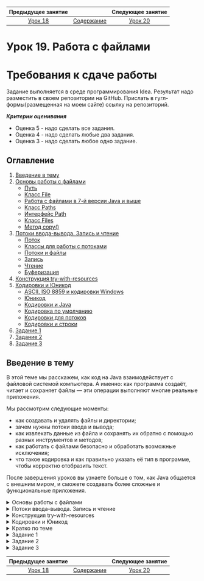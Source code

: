    Предыдущее занятие   |         &nbsp;          |   Следующее занятие    
:----------------------:|:-----------------------:|:----------------------:
 [Урок 18](LESSON18.MD) | [Содержание](../README.MD) | [Урок 20](LESSON20.MD) 

# Урок 19. Работа с файлами

# Требования к сдаче работы

Задание выполняется в среде программирования Idea. Результат надо разместить в своем репозитории на GitHub.
Прислать в гугл-формы(размещенная на моем сайте) ссылку на репозиторий.

***Критерии оценивания***

* Оценка 5 - надо сделать все задания.
* Оценка 4 - надо сделать любые два задания.
* Оценка 3 - надо сделать любое одно задание.

## Оглавление

1. [Введение в тему](#введение-в-тему)
2. [Основы работы с файлами](#основы-работы-с-файлами)
   * [Путь](#путь) 
   * [Класс File](#класс-file)
   * [Работа с файлами в 7-й версии Java и выше](#работа-с-файлами-в-7-й-версии-java-и-выше)
   * [Класс Paths](#класс-paths)
   * [Интерфейс Path](#интерфейс-path)
   * [Класс Files](#класс-files)
   * [Метод copy()](#метод-copy)
3. [Потоки ввода-вывода. Запись и чтение](#потоки-ввода-вывода-запись-и-чтение)
   * [Поток](#поток)
   * [Классы для работы с потоками](#классы-для-работы-с-потоками)
   * [Потоки и файлы](#потоки-и-файлы)
   * [Запись](#запись)
   * [Чтение](#чтение)
   * [Буферизация](#буферизация)
4. [Конструкция try-with-resources](#конструкция-try-with-resources)
5. [Кодировки и Юникод](#кодировки-и-юникод)
   * [ASCII, ISO 8859 и кодировки Windows](#ascii-iso-8859-и-кодировки-windows)
   * [Юникод](#юникод)
   * [Кодировки и Java](#кодировки-и-java)
   * [Кодировка по умолчанию](#кодировка-по-умолчанию)
   * [Кодировки для потоков](#кодировки-для-потоков)
   * [Кодировки и строки](#кодировки-и-строки)
6. [Задание 1](#задание-1)
7. [Задание 2](#задание-2)
8. [Задание 3](#задание-3)


## Введение в тему

В этой теме мы расскажем, как код на Java взаимодействует с файловой системой компьютера. 
А именно: как программа создаёт, читает и сохраняет файлы — эти операции выполняют многие реальные приложения.

Мы рассмотрим следующие моменты:

* как создавать и удалять файлы и директории;
* зачем нужны потоки ввода и вывода;
* как извлекать данные из файла и сохранять их обратно с помощью разных инструментов и методов;
* как работать с файлами безопасно и обработать возможные исключения;
* что такое кодировка и как правильно указать её тип в программе, чтобы корректно отобразить текст.

После завершения уроков вы узнаете больше о том, как Java общается с внешним миром, и сможете создавать более сложные и функциональные приложения.

<details>

<summary>Основы работы с файлами</summary>

## Основы работы с файлами

Особенности навигации и работы с файлами отличаются у разных операционных систем.
Так как Java — кроссплатформенный язык, в ней есть классы, которые координируют взаимодействие разработчика с любой файловой системой.

Для представления файлов в Java существует два класса:

* `java.io.File`, доступный с 1-й версии Java (1996);
* более новый API `java.nio.file.Path`, доступный с 7-й версии Java (2011).

Оба класса умеют выполнять все необходимые операции с файлами: чтение, запись, проверку состояния, удаление и многое другое. 
`File` появился гораздо раньше, но его всё ещё можно встретить в реальных проектах, которые были созданы до 2011 года.
В `Path` учли ошибки предыдущей реализации — что это за ошибки, расскажем подробнее далее в уроке. С момента возникновения класс `Path` стал использоваться для новых проектов.

### Путь


**Путь** (англ. path) — это набор символов, показывающий расположение файла или директории в файловой системе.
Вы уже встречались с понятием «путь», когда работали с командной строкой — команда `pwd` выводит путь к текущей директории.

```bash
$ pwd
/home/student
```

В операционных системах UNIX разделительным знаком для записи пути является `/`. В Windows — `\`. Эти знаки разделяют названия директорий, составляющих путь к файлу. Например:

```commandline
Linux, macOS: /home/username/docs/file.txt
Windows: C:\username\docs\file.txt
```

Есть два вида путей: 
* **Абсолютный (полный) путь** — указывает на одно и то же место в файловой системе вне зависимости от текущей директории. Полный путь всегда начинается с корневого каталога.
* **Относительный (сокращённый) путь** — указывает место относительно какой-либо отправной точки (другого файла, программы и так далее).

Например, абсолютный путь до файла `file.txt` всегда будет одинаковым — `C:\username\docs\file.txt`, а относительный зависит от того, в какой директории
находятся пользователь или программа, которые хотят обратиться к этому файлу. 
Допустим, пользователь находится в папке `C:\username\`, тогда относительный путь до нужного файла — `docs\file.txt`.

### Класс File

Объект класса `File` нужен для управления информацией о файлах и директориях.
Чтобы создать его, можно указать в строке **абсолютный** или **относительный** путь к файлу или каталогу, с которыми предполагается работа в коде.
Пример создания объекта `File` для директории `C:\\documents` в Windows:

```java
File dir = new File("C:\\documents");
```

Также есть следующие способы создать объект типа `File`: 
* `File(File parent, String child)` — указать путь к директории в виде объекта класса `File` и имя файла;
* `File(String parent, String child)` — указать путь к директории и имя файла.

```java
import java.io.File;

public class Practicum {

    public static void main(String[] args) {

        // создание объекта File для директории C:\\documents (для пользователей Windows)
        File dir = new File("C:\\documents");

        // создание объектов для файлов, которые находятся в директории
        File file1 = new File(dir, "lesson.txt"); // указываются путь к директории в виде объекта класса File и имя файла
        File file2 = new File("C:\\documents", "example.txt"); // указываются путь к директории и имя файла
    }
}
```

В классе `File` есть много методов и свойств для работы с файлами и директориями. 
При необходимости вы можете обратиться к [официальной документации](https://docs.oracle.com/en/java/javase/21/docs/api/java.base/java/io/File.html) и найти интересующее описание.
Мы приведём только самые популярные методы:

* `String getName()` — позволяет узнать краткое имя файла или директории;
* `boolean isFile()` — возвращает значение true, если по указанному пути находится файл;
* `boolean isDirectory()` — возвращает значение true, если по указанному пути находится директория;
* `String[] list()` — возвращает массив имён файлов и поддиректорий;
* `File[] listFiles()` — возвращает массив объектов файлов и поддиректорий.

Пройдёмся по содержимому директории с помощью перечисленных методов.

```java
import java.io.File;

public class Practicum {

    private static final String HOME = System.getProperty("user.home");

    public static void main(String[] args) {

        // создаём объект директории
        File dir = new File(HOME);

        // проверяем, является ли объект директорией
        if (dir.isDirectory()) {

            // получаем все вложенные объекты в директории
            for (File item : dir.listFiles()) {
                if (item.isDirectory()) {
                    System.out.println("Каталог: " + item.getName());
                } else {
                    System.out.println("Файл: " + item.getName());
                }
            }
        }
    }
}
```

Ещё несколько наиболее распространённых методов:
* `boolean mkdir()` — создаёт новую директорию. При успешном создании возвращает значение `true`.
* `boolean renameTo(File dest)` — переименовывает файл или директорию. В параметре указывается новое имя файла. Если переименовать не удалось, метод возвращает `false`.
* `boolean delete()` — удаляет или файл, или пустую директорию по пути, который передан в конструктор. При успешном удалении возвращает `true`.

Также в классе `File` существует константа `separator`. С помощью неё вводятся разделительные знаки `/` или `\`.

Пример кода, в котором есть описанные выше методы и константа:

```java
import java.io.File;

public class Practicum {

    private static final String HOME = System.getProperty("user.home");

    public static void main(String[] args) {

        // определение объекта для директории
        File dir = new File(HOME + File.separator + "NewDir");
        
        boolean created = dir.mkdir();
        if (created) {
            System.out.println("Директория создана.");
        }

        // присвоение нового имени директории
        File newDir = new File(HOME + File.separator + "NewDirRenamed");
        dir.renameTo(newDir);

        // удаление директории
        boolean deleted = newDir.delete();
        if (deleted) {
            System.out.println("Директория удалена.");
        }
    }
}

```

### Работа с файлами в 7-й версии Java и выше

У класса `File` имеется ряд недостатков. Например, в нём отсутствует метод, который позволяет скопировать файл
и переместить его в другое место. Кроме того, в этом классе много методов, возвращающих булево значение `false` в случае ошибки. С исключениями править код гораздо проще.

В 7-й версии Java создатели языка решили изменить работу с файлами и директориями. Вместо единого класса `java.io.File` появились три структуры:
* `Paths` — служебный класс, который предоставляет два метода для получения объекта типа `Path`.
* `Path` — доработанная версия `File`. Это интерфейс, у которого есть множество реализаций для конкретных файловых систем. Он делает всё, что может его предшественник, но эффективнее.
* `Files` — класс, состоящий из множества статических методов для работы с файлами.

### Класс Paths

`Paths` — небольшой класс с двумя статическими методами get, которые различаются только входными параметрами. Вот форматы этих методов:
* `Path get(String first, String... more)` — преобразует строку пути (параметр first) или последовательность строк (параметр more), образующих при соединении строку пути, в Path.
* `Path get(URI uri)` — преобразует заданный объект типа URI. Это символьная строка, позволяющая идентифицировать какой-либо ресурс:
документ, изображение, файл и так далее. 
Например, строка `file:\\\C:\books\dune.epub` идентифицирует файл электронной книги, расположенной по пути `C:\\books`, как объект `Path`.

Класс `Paths` создали для того, чтобы получить из переданной строки или `URI` объект типа `Path`. 
Другой функциональности у него нет. Пример работы этого класса:

```java
import java.nio.file.Path;
import java.nio.file.Paths;

public class Practicum {

    public static void main(String[] args) {

        // использован интерфейс Path, который позволяет описать путь к файлам и каталогам
        Path myFavouriteFilePath =
            Paths.get("C:\\users\\username\\desktop\\favouriteFile.txt");
    }
}
```


### Интерфейс Path

Объект типа `Path` содержит имена директорий и файлов, которые составляют полный путь к файлу или каталогу.
Он также содержит методы для добавления элементов пути, их извлечения и манипуляций с ними. 
Остальные методы для разных действий вынесены в статические методы класса `Files`.

Некоторые из методов `Path`:
* `Path getFileName()` — возвращает имя файла из пути;
* `Path getParent()` — возвращает «родительскую» директорию по отношению к текущему пути (ту, которая находится выше по дереву директорий);
* `Path getRoot()` — возвращает «корневую» директорию (ту, которая находится на вершине дерева директорий);
* `java.io.File toFile() `— метод для перехода между старым и новым средством работы с файлами;
* `Path resolve(String other)` — возвращает путь к вложенному элементу с именем `other` в папке (при этом исходный путь должен быть папкой — файлы не могут содержать вложенных элементов).
* 
С остальными методами интерфейса Path вы можете ознакомиться в [официальной документации](https://docs.oracle.com/en/java/javase/21/docs/api/java.base/java/nio/file/Path.html).

С помощью описанных выше методов можно получить минимальную информацию о расположении объекта типа Path. Например:
```java
import java.nio.file.Path;
import java.nio.file.Paths;

public class Practicum {

    private static final String HOME = System.getProperty("user.home");

    public static void main(String[] args) {

        // создаём объект Path с помощью статического метода get() класса Paths
        Path testFilePath = Paths.get(HOME, "test", "file.txt");

        // выводим информацию о файле
        System.out.println("Информация о файле: ");
        System.out.println(" - имя: " + testFilePath.getFileName());
        System.out.println(" - корневая директория: " + testFilePath.getRoot());
        System.out.println(" - родительская директория: " + testFilePath.getParent());

        // выводим элементы пути
        System.out.println("Элементы пути: ");
        for (Path element : testFilePath) {
            System.out.println(" - элемент пути: " + element);
        }
    }
}
```

### Класс Files

`Files` — это `final`-класс с `private`-конструктором. Он содержит только 
статические методы для выполнения различных действий. Его основные методы:
* `Path createFile(Path path, FileAttribute<?>... attrs)` — создаёт новый пустой файл. Выбрасывает исключение, если файл уже существует. Параметры метода: `path` — путь к файлу, который нужно создать, `attrs` — необязательный список атрибутов файла (в нём можно указать правила доступа к файлу, добавить информацию о создателе и так далее).
* `Path createDirectory(Path dir, FileAttribute<?>... attrs)` — создаёт новую директорию. Параметры метода: `dir` — директория, которую нужно создать, `attrs` — необязательный список атрибутов директории.
* `Path move(Path source, Path target, CopyOption. . . options)` — перемещает файл. Параметры метода: `source` — путь к файлу, который нужно переместить, `target` — путь к файлу назначения, `options` — необязательные параметры, определяющие, как нужно делать перемещение.
* `void delete(Path path)` — удаляет файл или директорию. Если удаляется директория, необходимо убедиться, что она пуста, иначе будет получено исключение `DirectoryNotEmptyException`. Если удаляется файл, необходимо убедиться, что он существует, иначе будет получено исключение `NoSuchFileException`. Параметры метода: `path` — путь к файлу или директории, которые нужно удалить.
* `boolean deleteIfExists(Path path)` — удаляет файл или директорию, если они существуют. Параметры метода: `path` — путь к файлу, который нужно удалить. Возвращаемое значение: `true` — если файл был удалён этим методом, `false` — если файл не может быть удалён, потому что не существует.

Остальные методы класса `Files` вы можете найти в [официальной документации](https://docs.oracle.com/en/java/javase/21/docs/api/java.base/java/nio/file/Files.html).

В примере ниже показана работа обозначенных методов:

```java
import java.io.IOException;
import java.nio.file.Files;
import java.nio.file.Path;
import java.nio.file.Paths;
import static java.nio.file.StandardCopyOption.REPLACE_EXISTING;

public class Practicum {

    private static final String HOME = System.getProperty("user.home");

    public static void main(String[] args) throws IOException {

        // создаём файл testFile
        Path testFile =
            Files.createFile(Paths.get(HOME, "testFile.txt"));

        if (Files.exists(Paths.get(HOME, "testFile.txt"))) {
            System.out.println("Файл успешно создан.");
        }

        // создаём директорию testDirectory
        Path testDirectory =
            Files.createDirectory(Paths.get(HOME, "testDirectory"));
        if (Files.exists(Paths.get(HOME, "testDirectory"))) {
            System.out.println("Директория успешно создана.");
        }

        // перемещаем файл testFile в директорию testDirectory
        testFile = Files.move(testFile,
            Paths.get(HOME, "testDirectory", "testFile.txt"),
            REPLACE_EXISTING);

        if (Files.exists(
            Paths.get(HOME, "testDirectory", "testFile.txt"))) {

            System.out.println("Файл перемещён в testDirectory.");
        }

        // удаляем файл
        Files.delete(testFile);
        if (!Files.exists(
            Paths.get(HOME, "testDirectory", "testFile.txt"))) {

            System.out.println("Тестовый файл удалён.");
        }

        // удаляем пустую директорию
        Files.delete(testDirectory);
        if (!Files.exists(Paths.get(HOME, "testDirectory"))) {
            System.out.println("Директория удалена.");
        }
    }
}
```

### Метод copy()
Теперь расскажем о методе, которого не хватало в `File`. Это метод копирования `Path copy(Path source, Path target, CopyOption... options)`.
Его параметры: `source` — путь к исходному файлу, `target` — путь к тому файлу, что будет создан в результате копирования (включая имя нового файла),
`options` — необязательные параметры копирования. Существует три таких параметра:
* `REPLACE_EXISTING` — указывает, что если в директории назначения уже есть такой файл, то нужно его заменить;
* `COPY_ATTRIBUTES` — указывает, что нужно скопировать атрибуты оригинального файла в его копию;
* `ATOMIC_MOVE` — указывает, что необходимо переместить файл атомарно. Это значит, что перемещение или выполнится целиком, или не выполнится вообще.
💡 Обратите внимание

>💡 Обратите внимание: при копировании директории содержащиеся в ней файлы и каталоги копироваться не будут.

В примере ниже сначала создаётся объект типа `Path` для исходного файла (`sourceFile`) и объект для директории назначения (`targetDir`). Далее с помощью метода resolve
(англ. «разрешить»), который умеет объединять два пути в один, создаётся объект `targetFile` для пути файла назначения. После этого выполняется метод `copy()`.

```java
import java.io.IOException;
import java.nio.file.FileAlreadyExistsException;
import java.nio.file.Files;
import java.nio.file.Path;
import java.nio.file.Paths;

public class Practicum {

    private static final String HOME = System.getProperty("user.home");

    public static void main(String[] args) {

        // исходный файл
        Path sourceFile = Paths.get(HOME, "test.txt");
        // директория назначения
        Path targetDir = Paths.get(HOME, "test");

        copyFile(sourceFile, targetDir);
    }

    public static void copyFile(Path sourceFile, Path targetDir) {
        Path targetFile = targetDir.resolve(sourceFile.getFileName());

        try {
            Files.copy(sourceFile, targetFile);
        } catch (FileAlreadyExistsException e) {
            System.out.format("Файл %s уже существует.", targetFile);
        } catch (IOException e) {
            System.err.format("Произошла ошибка во время копирования файла.");
        }
    }

}
```

</details>

<details>

<summary>Потоки ввода-вывода. Запись и чтение</summary>

## Потоки ввода-вывода. Запись и чтение

Большинство современных программ так или иначе взаимодействуют с внешним миром.
Например, загружают информацию, обмениваются ею с другими приложениями или читают файлы. 
Иными словами, программы непрерывно получают и отправляют данные — вводят их и выводят. 
Этот процесс так и называется **вводом-выводом** (англ. _input/output_). 
В Java, как и во многих других языках программирования, существует специальное понятие для работы с вводом-выводом.

### Поток

**Поток** (англ. _stream_) — это бесконечная последовательность данных. Представьте трубу, в которую вместо воды поступают упорядоченные символы или байты.
Такие трубы можно соединять друг с другом, ведь один поток способен передавать данные в другой, предварительно модифицируя их.

![img.png](L19/img.png)

Поток подключён к источнику (англ. _source_) или получателю данных (англ. _destination_). По направлению потоки делятся следующим образом:
* **потоки ввода** (англ. _input streams_), из которых считываются данные;
* **потоки вывода** (англ. _output streams_), в которые записываются данные.

А по типу передаваемых данных так:

* **символьные потоки** (англ. _character streams_), которые содержат символы;

![img_1.png](L19/img_1.png)

* **байтовые потоки** (англ. _byte streams_), которые содержат информацию в виде последовательности байтов.

![img_2.png](L19/img_2.png)


### Классы для работы с потоками

В Java все необходимые классы для работы с потоками ввода-вывода находятся в пакете jаvа.io. 
Благодаря этим классам разработчику не нужно вникать в особенности низкоуровневой организации операционных систем. 

Для каждого из типов потоков Java предлагает отдельный базовый абстрактный класс:
* `InputStream` — представляет поток ввода для чтения байтов;
* `OutputStream` — представляет поток вывода для записи байтов;
* `Reader` — представляет поток ввода для чтения символов;
* `Writer` — представляет поток вывода для записи символов.

![img_3.png](L19/img_3.png)

Также в пакете `java.io` содержится множество подклассов этих классов. Все они предназначены для различных целей.
Например, для доступа к файлам или к сети, для чтения и записи текста и так далее.

Среди прочих в этом пакете есть подкласс `PrintStream`, наследник `OutputStream`.
На самом деле вы уже знакомы с ним. Поле `out` класса `System`, которое вы множество раз использовали
для вывода информации в консоль, как раз этого типа. `PrintStream` — стандартный выходной поток,
который открыт во время выполнения программы и готов принимать выходные данные для вывода в терминал.

### Потоки и файлы

Файлы — самые распространённые источники или получатели данных в приложении. 
Для работы с файлами у каждого из четырёх абстрактных классов потоков есть своя реализация:
`FileInputStream` и `FileOutputStream`; `FileReader` и `FileWriter`.

Выбор между байтовыми и символьными потоками зависит от того, с каким типом файла предстоит работать.
Для бинарных файлов, таких как картинки, видео, pdf-файлы, нужен байтовый поток
(`FileInputStream` для чтения байтов и `FileOutputStream` для их записи). 
Для текстовых файлов лучше использовать символьный поток (`FileReader` для чтения символов и `FileWriter` для их записи), 
хотя можно применять и байтовые потоки.

> 💡 Общая схема работы с потоками и файлами в Java выглядит так:
1. Создаётся потоковый объект и ассоциируется с файлом на диске.
2. Данные читаются из потока или записываются в поток.
3. Поток закрывается.

### Запись

Чтобы сделать запись в файл с помощью `FileWriter`, 
нужно сначала создать объект `FileWriter`. Далее методом `write()`,
который есть у всех потоков вывода, можно добавить строки в новый файл. В конце необходимо закрыть поток методом `close()`.

```java
import java.io.FileWriter;
import java.io.IOException;
import java.io.Writer;

public class Practicum {

    public static void main(String[] args) throws IOException {
        Writer fileWriter = new FileWriter("filewriter.txt");

        fileWriter.write("новая запись в новый файл\n");
        fileWriter.write("добавляем текст");

        fileWriter.close();
    }
}
```

![img_4.png](L19/img_4.png)

> 💡 С конструктором `FileWriter(String fileName)` содержимое файла будет создаваться заново при каждом запуске программы.
Чтобы добавить содержимое к уже существующему файлу, необходимо воспользоваться конструктором `FileWriter(String fileName, 
boolean append)` и передать в него значение `true` для флага `append` (англ. «присоединять»). 
Это специальный признак того, что новые данные будут записаны в конец файла.

Запустите код из примера выше с признаком `append = true` и посмотрите, как изменится создаваемый файл `filewriter.txt`.

### Чтение

Чтобы прочитать текстовый файл, необходимо сначала создать объект `FileReader`,
который подключается к файлу. `FileReader` считывает данные по одному символу за раз, 
пока не будет достигнут конец файла.

Метод `read()` возвращает значение типа `int`. А `int` содержит 
значение `char` прочитанного символа. Если метод `read()` возвращает `-1`, значит,
в `FileReader` больше нет данных для чтения и его можно закрыть с помощью метода `close()`.

```java
import java.io.FileReader;
import java.io.IOException;
import java.io.Reader;

public class Practicum {

    public static void main(String[] args) throws IOException {
        Reader fileReader = new FileReader("filereader.txt");

        int data = fileReader.read();
        while (data != -1) {
            System.out.print((char) data);
            data = fileReader.read();
        }

        fileReader.close();
    }
}
```

![img_5.png](L19/img_5.png)

`filereader.txt`

```txt
Практикум
```

### Буферизация
В примере выше `FileReader` обращался за каждым символом напрямую к файлу.
То есть его содержимое считывалось посимвольно. Этот процесс можно ускорить, 
если применить **буферизацию** (от англ. _buffer_, «буфер»). **Буферизация** — способ ввода и вывода данных, 
при котором для их временного хранения используется область памяти — **буфер**.

Буфером может быть обычный массив. Данные по очереди попадают в него, накапливаются, 
а затем обрабатываются вместе. Если добавить буферизацию в рассмотренный нами выше код,
`FileReader` будет обращаться за символами не к файлу, а к буферу. Это увеличит производительность программы.

Буферизация используется не только для чтения файлов, но и для записи.
В таком случае новые символы будут сначала сохранены в буфере, а затем, 
когда он наполнится, одной порцией записаны в файл.

Мы покажем, как работать с буферизацией, на примере класса `BufferedReader`. `BufferedReader` — подкласс `Reader`,
а значит, он может использовать все те методы для чтения из потока,
которые определены в классе `Reader`. 
Например, `read()`. Также у него есть свой собственный метод `readLine()`, 
позволяющий считывать данные из потока построчно.

![img_6.png](L19/img_6.png)

`BufferedReader` имеет следующие конструкторы:

```java
BufferedReader(Reader in)
BufferedReader(Reader in, int sz)
```

Обратите внимание, что в конструкторе `BufferedReader(Reader in, int sz)`, 
кроме потока ввода, из которого производится чтение, нужно также указать размер буфера,
в который будут считываться символы. Если не передать размер буфера в конструктор явно, 
программа использует значение по умолчанию — 8192 символа.

Пример кода чтения файла с буферизацией:

```java
import java.io.BufferedReader;
import java.io.FileReader;
import java.io.IOException;

public class Practicum {

    public static void main(String[] args) throws IOException {
        FileReader reader = new FileReader("bufferedreader.txt");
        BufferedReader br = new BufferedReader(reader);

        while (br.ready()) {
            String line = br.readLine();
            System.out.println(line);
        }

        br.close();
    }
}
```

![img_7.png](L19/img_7.png)

`bufferedreader.txt`

```txt
первая строка
вторая строка
последняя строка 
```


</details>



<details>

<summary>Конструкция try-with-resources</summary>

## Конструкция try-with-resources

Операционная система контролирует совместный доступ разных программ к файлам. Например, если одна программа меняет какой-либо из них,
другая не может его удалить. Поэтому после завершения работы с файлом очень важно уведомить
операционную систему, что он вам больше не нужен. Мы уже рассказывали, как это сделать с помощью метода `close()`.

Это же правило применимо и к другим потокам — например, для доступа к сети, для ввода и вывода информации
в терминале и так далее. Если поток больше не нужен, то его необходимо закрыть методом `close()` вот так:

```java
FileOutputStream fos = new FileOutputStream("file.txt");
// что-то делаем с потоком
fos.close();
```

Важно помнить, что исключение может возникнуть до вызова метода `close()`. Тогда поток не будет закрыт. 
Можно вызвать `close()` в блоке finally. Однако это будет малоэффективно, если ошибка возникнет при создании потока.

До 7-й версии Java правильное закрытие потока выглядело так:

```java
import java.io.FileNotFoundException;
import java.io.FileReader;
import java.io.IOException;
import java.io.Reader;

public class Practicum {

    public static void main(String[] args) throws IOException {
        Reader fileReader = null;
        try {
            fileReader = new FileReader("file.txt");

            // что-то делаем с потоком

        } catch (FileNotFoundException e) {
            e.printStackTrace();
        } finally {
            if (fileReader != null) {
                fileReader.close();
            }
        }
    }
}
```

Подобное решение было громоздким и запутанным. Поэтому в 7-й версии Java появилась конструкция `try-with-resources`
(англ. «try с ресурсами»), которая позволяет закрывать один или несколько ресурсов без использования блока `finally`.

Под ресурсом понимается любой класс, наследуемый от интерфейсов `Closeable` или `AutoCloseable`. 
В этих интерфейсах объявлен метод `close()`, который необходимо реализовать. 

Закроем поток с помощью конструкции `try-with-resources`.

```java

import java.io.FileNotFoundException;
import java.io.FileReader;
import java.io.IOException;
import java.io.Reader;

public class Practicum {

    public static void main(String[] args) throws IOException {
        try (Reader fileReader = new FileReader("file.txt")) {

            // что-то делаем с потоком

        } catch (FileNotFoundException e) {
            e.printStackTrace();
        }
    }
}

```

Метод `close()` будет вызван автоматически, когда программа выйдет из блока `try-with-resources`.

В блоке `try-with-resources` можно объявить несколько ресурсов. 
Тогда их необходимо разделить точкой с запятой. При этом ресурсы, которые были определены первыми,
будут закрыты последними. 

В примере ниже мы создали два ресурса и переопределили в них метод `close()`:

```java
public class Practicum {

    public static void main(String[] args) {
        try (Resource1 resource1 = new Resource1(); Resource2 resource2 = new Resource2()) {
            System.out.println("внутри блока try");
        }
    }

}

class Resource1 implements AutoCloseable {

    @Override
    public void close() {
        System.out.println("метод close() для Resource1");
    }
}

class Resource2 implements AutoCloseable {

    @Override
    public void close() {
        System.out.println("метод close() для Resource2");
    }
}
```

![img_9.png](L19/img_9.png)

> 💡 Обратите внимание: у try-with-resources, так же как и у обычного try, тоже могут быть блоки catch и finally.

Итак, чтобы преобразовать стандартный `try` в `try-with-resources`,
достаточно объявить необходимые ресурсы в круглых скобках после ключевого слова `try`, а остальное сделает Java.

</details>

<details>

<summary>Кодировки и Юникод</summary>

## Кодировки и Юникод

Компьютеры не умеют воспринимать понятный человеку текст. Каждому символу, который вы видите на экране, 
на самом деле соответствует последовательность нулей и единиц. 
Она может быть преобразована в десятичное число — некое числовое значение.
Набор таких числовых значений называют **кодировкой** (англ. _encoding_), или просто
**набором символов** (англ. _character set_, или _charset_).

Было бы проще, если бы существовала единая универсальная кодировка. Но в действительности есть множество 
стандартов, которые несовместимы друг с другом. Например, в одной кодировке символу русского алфавита 
А может соответствовать числовое значение 
192, а в других — 128 или 176.

Если программе не указать тип кодировки, она не сможет правильно отобразить текст
и выведет на экран бессмысленную последовательность символов. В этом уроке мы расскажем об основных кодировках,
а также о том, как взаимодействовать с ними в Java.

### ASCII, ISO 8859 и кодировки Windows

В 1963 году была разработана кодировка **ASCII** (от англ. _American Standard Code for Information Interchange_,
«Американский стандартный код для обмена информацией»). Она определяет
128 символов. Каждый из них сопоставляется с числовым значением от 0 до 127. Таблица начинается с 
32 невидимых управляющих символов и заканчивается символом DEL, тоже управляющим. Символы в диапазоне от 
32 до 
126 относятся к видимым — это пробел, знаки препинания, латинские буквы и цифры.

![img_10.png](L19/img_10.png)

В Java можно определить символ по его числовому значению из таблицы ASCII. Запустите следующий код, а затем подставьте любое другое число в видимом диапазоне от 
32 до 126:

```java
public class Practicum {

    public static void main(String[] args) {
        System.out.println((char) 89);
    }
}

```
![img_11.png](L19/img_11.png)

ASCII было достаточно для передачи информации на английском, но не на других языках. Поэтому в середине
1980-х годов были разработаны стандарты семейства кодировок **ISO** 8859. Эти кодировки обратно совместимы с ASCII, 
а также содержат 127 дополнительных символов. На данный момент существует 15 вариантов стандарта ISO 
8859 (от 8859-1 до 8859-15) для разных языков. Однако для каждого символа вне
ASCII-совместимого диапазона между этими стандартами возникают конфликты.

В начале 1990-х годов компания Microsoft разработала группу кодировок для операционной системы Windows.
Так появились наборы с названиями Windows-1251 и Windows-1252. Эти кодировки тоже совместимы с ASCII. Windows-
1251 — стандартная кодировка для русских версий Microsoft Windows до 10-й версии. Набор Windows-
1252 был предназначен для западноевропейских языков.

### Юникод

С распространением компьютеров понадобились новые стандарты кодирования, например,
для китайских иероглифов, арабской вязи, дополнительных типографских символов, а впоследствии даже для эмодзи.

Решением проблемы стало изобретение **Юникода** (англ. _Unicode_) — стандарта кодирования символов, 
охватывающего современные алфавиты, цифры, знаки препинания, математические, денежные, музыкальные символы и 
символы мёртвых языков. Юникод появился в 1991 году, но распространение получил позже и
в настоящее время является преобладающим стандартом в интернете.

Набор символов Юникода разбит на 17 плоскостей, содержащих по 65 536 числовых значений. 
Таким образом, максимально возможное число символов равно 1 114 112.
Юникод реализован несколькими способами, но самый распространённый —  UTF-8. 
(от англ. Unicode Transformation Format, 8-bit, «формат преобразования Юникода, 8-бит»). 
Перед вами пример строки, записанной с помощью UTF-8. Запустите код и посмотрите, что получится.

```java
public class Practicum {

    public static void main(String[] args) {
        System.out.println("\u041F\u0440\u0430\u043A\u0442\u0438\u043A\u0443\u043C");
    }
}
```

![img_12.png](L19/img_12.png)

Кодировка UTF-8 универсальна и имеет значительный резерв для дальнейшего расширения. 
Так что в ближайшее время вряд ли возникнет необходимость в новом стандарте кодирования.

### Кодировки и Java

Задать кодировку для какого-либо класса можно с
помощью строки с её названием. Однако это неудобно: программист может не посмотреть сигнатуру метода 
и ввести любое произвольное значение. Поэтому для представления кодировок в Java существует специальный класс `Charset`,
а также класс `StandardCharsets` с константами для стандартных наборов символов. 

В классе `Charset` есть метод `static Charset forName(String charsetName)`, который возвращает объект кодировки по имени.
В качестве параметра `charsetName` может быть как стандартное имя кодировки, так и её псевдоним.
То есть значения `utf8`, `UTF-8`, `utf-8` будут распознаны одинаково.

В приведённом ниже коде объекты типа `Charset` создаются двумя разными способами — 
с помощью метода `forName` и класса `StandardCharsets`:

```java
import java.nio.charset.Charset;
import java.nio.charset.StandardCharsets;

public class Practicum {

    public static void main(String[] args) {
        Charset charset1 = Charset.forName("UTF8");
        System.out.println(charset1.name());

        Charset charset2 = StandardCharsets.US_ASCII;
        System.out.println(charset2);
    }
}
```

![img_13.png](L19/img_13.png)

> 💡 Способ с использованием StandardCharsets предпочтительнее, но с его помощью можно создать объект только для самых популярных кодировок. В остальных случаях нужно использовать метод forName.


### Кодировка по умолчанию

В программах на Java часто встречаются места, 
где кодировка должна быть указана явно. Если этого не сделать, будет
использована **кодировка по умолчанию** (англ. _default charset_). Она определяется во время запуска
виртуальной машины и сохраняется в свойстве `file.encoding`. 
Значение зависит от выбранного языка и кодировки самой операционной системы.

Определить кодировку по умолчанию можно с помощью метода `defaultCharset()` класса `Charset`.

```java
import java.nio.charset.Charset;

public class Practicum {

    public static void main(String[] args) {
        System.out.println(Charset.defaultCharset().displayName());
    }
}
```

![img_14.png](L19/img_14.png)

Кодировка по умолчанию — глобальный параметр. Нельзя установить для одних классов или функций одну кодировку,
а для других — другую. Кроме того, её нельзя изменить в процессе выполнения программы.
Но главное, разработчик может использовать функцию, которая будет работать по-разному в разном окружении, и не заметить этого. 

Предположим, вы сохранили файл у себя на компьютере через программу на Java,
а затем отправили своему коллеге в Чехию. При открытии файла коллега может столкнуться
с трудностями — даже если открывает его с помощью той же программы и использует аналогичную операционную систему.

Проблему кодировки по умолчанию решает запуск Java с параметром `-Dfile.encoding=UTF-8`. Например,
запуск программы из одного файла с классом `Practicum` будет выглядеть так:

```java
java -Dfile.encoding=UTF-8 Practicum
```

### Кодировки для потоков

Трудности с кодировкой могут возникать при использовании классов из пакета `java.io`.
Например, вы хотите прочитать текстовый файл в кодировке `Windows-1251`, 
но при создании объекта `InputStreamReader` указали неверную кодировку или положились на значение по умолчанию.

```java
InputStreamReader isr = new InputStreamReader(
    new FileInputStream("файл_в_кодировке_1251"), StandardCharsets.UTF_8);
```

В результате при чтении файла символы будут рассматриваться как принадлежащие кодировке UTF-8, а потому текст может 
оказаться нечитаемым.

Для основных классов потоков предусмотрен конструктор, в который, вместо того чтобы полагаться 
на значение по умолчанию, можно передать нужную кодировку. Например, `InputStreamReader(InputStream in, Charset cs)`,
`PrintStream(boolean autoFlush, OutputStream out, Charset charset)` и другие.

### Кодировки и строки

Многие методы, например, те, которые используются для сохранения информации в файл, 
для отправки файла по сети и других задач, могут работать только с массивом байтов. 
Для того чтобы превратить `String` в байтовый массив, в Java есть метод `getBytes()`.
А чтобы создать строку из массива байтов — конструктор `String(byte[] bytes)`.

Сложность в работе с этими преобразованиями в том, что в них применяется кодировка символов по умолчанию.
Поэтому мы рекомендуем использовать сигнатуры с указанием кодировки, такие как `byte[] getBytes(Charset charset)` 
и `String(byte[] bytes, String charsetName)`.

```java
// преобразование из строки в массив байтов
String s = "Обычная строка.";
byte[] buffer = s.getBytes(StandardCharsets.UTF_8);

// преобразование из массива байтов в строку
byte[] buffer = new byte[1000];
String s = new String(buffer, StandardCharsets.UTF_8);
```

Добавим кодировку в приведённый ниже код, чтобы он правильно выводил текст:

```java
import java.io.BufferedReader;
import java.io.ByteArrayInputStream;
import java.io.IOException;
import java.io.InputStreamReader;
import java.io.OutputStreamWriter;
import java.io.Writer;
import java.nio.charset.StandardCharsets;

public class Practicum {

    public static void main(String[] args) {

        try (Writer out = new OutputStreamWriter(System.out, StandardCharsets.UTF_8)) {
            out.write(decodeText(
                "Съешь ещё этих мягких французских булок да выпей же чаю"));

        } catch (IOException e) {
            // игнорируем
        }
    }

    static String decodeText(String input) throws IOException {
        return new BufferedReader(new InputStreamReader(
            new ByteArrayInputStream(input.getBytes(StandardCharsets.UTF_8)), StandardCharsets.UTF_8)).readLine();
    }
}
```
![img_15.png](L19/img_15.png)

</details>

<details>

<summary>Кратко по теме</summary>

## Кратко по теме

* **Поток ввода-вывода** — это последовательность данных, которая передаётся от источника к приёмнику. 
В Java потоки представлены классами `InputStream/Reader` (для чтения данных) и `OutputStream/Writer `(для записи данных).
* Классы для работы с файлами в Java:
  * `Path` и `Files` — классы в Java, предназначенные для работы с файловой системой. С их помощью можно создавать,
  удалять, перемещать файлы.
    * Методы класса `Path`, такие как `getFileName()`, `getRoot()`, помогают получать информацию о пути файла.
    * Класс `Files` предоставляет набор утилитных методов для работы с файлами и директориями, например:
      * createFile() — создание файла;
      * createDirectory() — создание директории;
      * move() — перемещение файла или директории;
      * delete() — удаление файла или директории;
      * copy() — копирование файла или директории.
  * Классы `InputStream` и `OutputStream` — базовые классы для работы с потоками ввода-вывода в Java.
  * Классы `Reader` и `Writer` обеспечивают символьный доступ к данным, в то время как `InputStream` и `OutputStream` работают с байтами.
  * `FileInputStream` и `FileOutputStream` предназначены для чтения и записи байтовых потоков, а `FileReader` и `FileWriter` — для символьных потоков.
  * `BufferedReader`, `BufferedWriter` — инструменты для чтения и записи текстовых данных. Эти классы позволяют буферизировать данные для оптимизации ввода-вывода.
* Конструкция `try-with-resources` делает то же, что и обычный `try`, но требует меньше кода. 
Блок `try` позволяет автоматически закрывать ресурсы после использования. 
Независимо от того, было ли исключение в блоке `try` или нет, ресурсы будут закрыты. Это снижает риск их утечек и делает код более чистым и читаемым.
* **Кодировка** — система преобразования символов в байты и обратно. Именно кодировка определяет, какой набор байтов будет представлять определённый символ или текст.
* Один из стандартов кодирования символов — **Юникод**. Он охватывает большинство письменных языков мира, и в нём каждому символу соответствует уникальный номер.


</details>


<details>

<summary>Задание 1</summary>

## Задание 1

Вам нужно создать файловый менеджер. Приложение должно уметь:
* просматривать содержимое директории;
* создавать файлы и директории;
* переименовывать файлы или директории;
* полностью перемещать файлы или директории;
* удалять файлы или директории.

Пользователю необходимо выбрать, какую операцию он хочет выполнить с файлом или папкой, а затем ввести путь к нужному файлу.


```java
import java.io.IOException;
import java.nio.file.Files;
import java.nio.file.Path;
import java.nio.file.Paths;
import java.nio.file.StandardCopyOption;
import java.util.Scanner;

public class Practicum {

    public static void main(String[] args) {
        Scanner scanner = new Scanner(System.in);

        while (true) {
            printMenu();
            String command = scanner.nextLine();

            System.out.println("Введите путь к файлу/директории: ");
            String enteredPath = scanner.nextLine();
            Path path = ??? // создайте переменную пути
            if (!???) { // проверьте, не ошибся ли пользователь
                System.out.println("Введённый путь не существует.");
                break;
            }
            switch (command) {
                case "exit":
                    System.out.println("Выход.");
                    System.exit(0); // пользователь хочет найти выход, выход есть всегда
                    break;
                case "ls":
                    try {
                        for (String element : ? список элементов в path?) {
                            System.out.println(???);
                        }
                    } catch (Exception e) {
                        System.out.println("Произошла ошибка при запросе содержимого директории.");
                        e.printStackTrace();
                    }
                    break;

                case "mkdir":
                    try {
                        ???
                    } catch (IOException e) {
                        System.out.println("Произошла ошибка при создании директории.");
                        e.printStackTrace();
                    }
                    break;
                case "touch":
                    try {
                        ???
                    } catch (IOException e) {
                        System.out.println("Произошла ошибка при создании файла.");
                        e.printStackTrace();
                    }
                    break;
                case "rename":
                    System.out.println("Введите новое имя файла/директории: ");
                    String newName = scanner.nextLine();

                    try {
                        ??? // с помощью опции StandardCopyOption.REPLACE_EXISTING
                    } catch (IOException e) {
                        System.out.println("Произошла ошибка при переименовании файла/директории.");
                        e.printStackTrace();
                    }
                    break;
                case "rm_file":
                    try {
                        if (!???) {
                            ???
                        } else {
                            System.out.println("С помощью этой команды можно удалить только файл!");
                        }
                    } catch (IOException e) {
                        System.out.println("Произошла ошибка при удалении файла.");
                        e.printStackTrace();
                    }
                default:
                    System.out.println("Извините, такой команды пока нет.");
            }

        }
    }

    public static void printMenu() {
        System.out.println("Что вы хотите сделать? ");
        System.out.println("ls - посмотреть содержимое директории.");
        System.out.println("mkdir - создать директорию.");
        System.out.println("touch - создать файл.");
        System.out.println("rename - переименовать директорию/файл.");
        System.out.println("rm_file - удалить файл.");
        System.out.println("exit - выход.");
    }

}
```

### Подсказки

* Для объявления переменной `path` воспользуйтесь методом `Paths.get(enteredPath)`.
* Для перечисления всех файлов в директории воспользуйтесь вызовом `path.toFile().list()`.
* Для создания директории вам понадобится метод `Files.createDirectory(path)`.
* Создать файл можно с помощью метода `Files.createFile(path)`.
* Чтобы переименовать файл или директорию, удобно воспользоваться методом `Files.move`.
* Для удаления файла используйте метод `Files.deleteIfExists(path)`.

</details>

<details>

<summary>Задание 2</summary>

## Задание 2

В компании «Профессиональные программы» решили устроить голосование,
чтобы выбрать, чем заняться на летнем корпоративе. Варианты:

A — поехать на базу отдыха;

B — пойти в поход на байдарках;

C — отправиться на экскурсию в Дагестан;

D — устроить вечеринку в офисе.

Результаты голосования представлены в файле `result.txt`. 
Обработайте результат и выведите количество проголосовавших для каждого варианта.

`result.txt`

```txt
C
A
A
D
B
A
A
B
A
C
D
D
A
A
A
B
A
A
D
B
B
C
C
B
A
C
A
C
A
B
D
A
A
C
D
A
A
B
A
A
A
A
B
A
A
A
A
A
B
B
B
B
B
C
D
```

```java
import java.io.BufferedReader;
import java.io.FileReader;
import java.io.IOException;
import java.util.HashMap;
import java.util.Map;

public class Practicum {

    public static void main(String[] args) throws IOException {
        Map<String, Integer> frequencyMap = new HashMap<>();

        FileReader reader = new FileReader("result.txt");
        BufferedReader br = new BufferedReader(reader);

        // читайте файл построчно и сразу обновляйте frequencyMap.

        // выведите результат в формате "<буква>: <количество>".

    }
}
```

### Ожидаемый результат

![img_8.png](L19/img_8.png)


### Подсказки

* Для чтения создайте цикл `while` с условием `br.ready()`.
* В цикле `while` для чтения очередной строки используйте метод `readLine()`.
* Не забудьте закрыть поток методом `close()`.


</details>

<details>

<summary>Задание 3</summary>

## Задание 3

Компания «Игры для всех» переносит популярные карточные игры в мета-пространство. 
На очереди любимец всех вечеринок — Алиас. В этой игре количество участников не ограничено. 
Участники должны объяснить членам своей команды слова, указанные на виртуальных карточках. 
Осталось написать модуль для распределения слов по карточкам. База всех слов для игры хранится в файле words.txt
— каждое слово записано на новой строке. Этот файл можно дополнить и обновить.
На вход приложение должно принимать количество участников, 
а на выходе генерировать файл-карточку для каждого участника со словами в случайном порядке.

`words.txt`

```txt
блендер
восхищение
тамада
краб
серфинг
сертификат
```

```java
import java.io.BufferedReader;
import java.io.FileReader;
import java.io.FileWriter;
import java.io.IOException;
import java.nio.charset.StandardCharsets;
import java.util.ArrayList;
import java.util.Collections;
import java.util.List;
import java.util.Scanner;

public class Practicum {

    public static void main(String[] args) {
        Scanner scanner = new Scanner(System.in);

        System.out.println("Введите количество участников: ");
        int playersNumber = scanner.nextInt();

        List<String> words = readWordsFromFile("words.txt");

        // если слов меньше, чем участников, то выведите сообщение:
        // "Недостаточно слов в файле. Добавьте слова и обновите файл."
        // и завершите выполнение программы

        // воспользуйтесь статическим методом Collections.shuffle(List<?> list),    
        // чтобы поменять порядок слов случайным образом

        int wordsNumber = words.size() / playersNumber;

        for (int i = 0; i < playersNumber; i++) {
            String filename = String.format("player%s.txt", i + 1);
            List<String> subList = words.subList(i * wordsNumber, (i + 1) * wordsNumber);

            writeListToFile(subList, filename);
        }

        System.out.println("Карточки готовы!");
    }

    private static List<String> readWordsFromFile(String filename) {
        // добавьте построчное чтение из файла с помощью BufferedReader
        // в случае ошибки выведите сообщение: "Произошла ошибка во время чтения файла."
    }

    private static void writeListToFile(List<String> list, String filename) {
        // добавьте запись слов в файл с помощью FileWriter
        // в случае ошибки выведите сообщение: "Произошла ошибка во время записи файла."
    }
}
```

### Подсказки

* Не забудьте указать кодировку при создании объекта `FileReader` и `FileWriter`.
* Воспользуйтесь конструкцией `try-with-resources` при работе с потоками ввода-вывода.
* Для чтения файла используйте метод `readLine()` в цикле. Условие цикла — вызов метода `ready()`.
* Для записи в файл воспользуйтесь методом `write(String str)`.
* Для переноса записи на новую строку используйте символ `\n`.

</details>



   Предыдущее занятие   |         &nbsp;          |   Следующее занятие    
:----------------------:|:-----------------------:|:----------------------:
 [Урок 18](LESSON18.MD) | [Содержание](../README.MD) | [Урок 20](LESSON20.MD) 